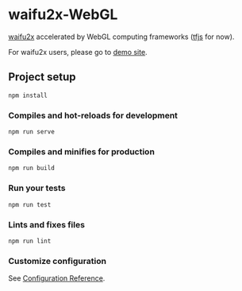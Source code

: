 # waifu2x-WebGL

[waifu2x](https://github.com/nagadomi/waifu2x) accelerated by WebGL computing frameworks ([tfjs](https://www.tensorflow.org/js) for now).

For waifu2x users, please go to [demo site](https://uncleshushu.github.io/waifu2x-WebGL/).

## Project setup

```console
npm install
```

### Compiles and hot-reloads for development

```console
npm run serve
```

### Compiles and minifies for production

```console
npm run build
```

### Run your tests

```console
npm run test
```

### Lints and fixes files

```console
npm run lint
```

### Customize configuration

See [Configuration Reference](https://cli.vuejs.org/config/).
